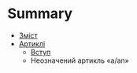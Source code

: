# Summary

* [Зміст](README.md)
* [Артиклi](1/vstup.md)
   * [Вступ](vstup.md)
   * Неозначений артикль «a/an»

